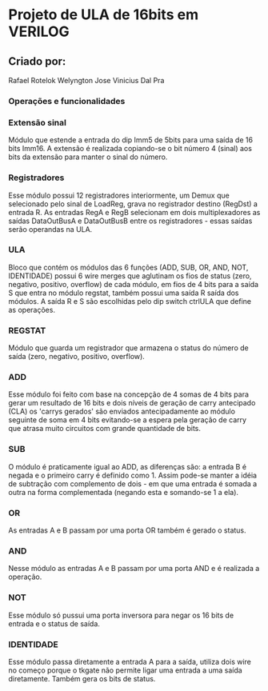 # Projeto de ULA de 16bits em VERILOG

## Criado por:
Rafael Rotelok
Welyngton Jose Vinicius Dal Pra

### Operações e funcionalidades

### Extensão sinal
Módulo que estende a entrada do dip Imm5 de 5bits para uma saída de 16 bits Imm16. A extensão é realizada copiando-se o bit número 4 (sinal) aos bits da extensão para manter o sinal do número.

### Registradores
Esse módulo possui 12 registradores interiormente, um Demux que selecionado pelo sinal de LoadReg, grava no registrador destino (RegDst) a entrada R. As entradas RegA e RegB selecionam em dois multiplexadores as saídas DataOutBusA e DataOutBusB entre os registradores - essas saídas serão operandas na ULA.

### ULA
Bloco que contém os módulos das 6 funções (ADD, SUB, OR, AND, NOT, IDENTIDADE) possui 6 wire merges que aglutinam os fios de status (zero, negativo, positivo, overflow) de cada módulo, em fios de 4 bits para a saída S que entra no módulo regstat, também possui uma saída R saída dos módulos. A saída R e S são escolhidas pelo dip switch ctrlULA que define as operações.

### REGSTAT
Módulo que guarda um registrador que armazena o status do número de saída (zero, negativo, positivo, overflow).

### ADD
Esse módulo foi feito com base na concepção de 4 somas de 4 bits para gerar um resultado de 16 bits e dois níveis de geração de carry antecipado (CLA) os 'carrys gerados' são enviados antecipadamente ao módulo seguinte de soma em 4 bits evitando-se a espera pela geração de carry que atrasa muito circuitos com grande quantidade de bits.

### SUB
O módulo é praticamente igual ao ADD, as diferenças são: a entrada B é negada e o primeiro carry é definido como 1. Assim pode-se manter a idéia de subtração com complemento de dois - em que uma entrada é somada a outra na forma complementada (negando esta e somando-se 1 a ela).

### OR
As entradas A e B passam por uma porta OR também é gerado o status.

### AND
Nesse módulo as entradas A e B passam por uma porta AND e é realizada a operação.

### NOT
Esse módulo só pussui uma porta inversora para negar os 16 bits de entrada e o status de saída.

### IDENTIDADE
Esse módulo passa diretamente a entrada A para a saída, utiliza dois wire no começo porque o tkgate não permite ligar uma entrada a uma saída diretamente. Também gera os bits de status.
